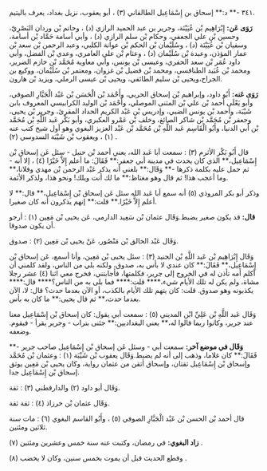 ٣٤١ -** د:** إسحاق بن إِسْمَاعِيل الطالقاني (٣) ، أبو يعقوب، نزيل بغداد، يعرف باليتيم.

**رَوَى عَن:** إِبْرَاهِيم بْن عُيَيْنَة، وجرير بن عبد الحميد الرازي (د) ، وحاتم بْن وردان البَصْرِيّ، وحسين بْن علي الجعفي، وحكام بْن سلم الرازي (د) ، وأبي أسامة حَمَّاد بْن أسامة، وسفيان بْن عُيَيْنَة (د) ، وسُلَيْمان بْن الحكم بْن عوانة الكلبي، وعبد الرحمن بْن سعد بْن عمار المؤذن، وعبدة بْن سُلَيْمان (د) ، وعثام بْن علي العامري، وعدي بْن الفضل، وأبي داود عُمَر بْن سعد الحفري، وعيسى بْن يونس، وأبي معاوية مُحَمَّد بْن خازم الضرير، ومحمد بْن عُبَيد الطنافسي، ومحمد بْن فضيل بْن غزوان، ومعتمر بْن سُلَيْمان، ووكيع بن الجراح،ويحيى بْن سليم الطائفي، ويحيى بْن عيسى الرملي، ويزيد بْن هارون.

**رَوَى عَنه:** أَبُو داود، وإبراهيم بْن إسحاق الحربي، وأَحْمَد بْن الْحَسَن بْن عَبْد الْجَبَّارِ الصوفي، وأبو يَعْلَى أحمد بْن علي بْن المثنى الموصلي، وأَحْمَد بْن الوليد الكرابيسي المعروف بابن شَيْبَة، وأحمد بْن يونس الضبي، وإدريس بْن عَبْد الكريم الحداد المقرئ، وجرير بْن يحيى، وجعفر بْن مُحَمَّد بْن شاكر الصائغ، وخلف بْن عَمْرو العكبري، وأبو بَكْر عَبد اللَّهِ بْن مُحَمَّد بْن أَبي الدنيا، وأَبُو الْقَاسِم عَبد اللَّهِ بْن مُحَمَّد بْن عَبْد العزيز البغوي وهو أول شيخ كتب عنه (١) ، ويعقوب بْن شَيْبَة السدوسي (٢) .

قال أَبُو بَكْر الأثرم (٣) : سمعت أبا عَبد الله، يعني أحمد بْن حنبل - سئل عَن إسحاق بْن إِسْمَاعِيل،** الذي كان يحدث في مدينة أبي جعفر:** فَقَالَ: ما أعلم إِلاَّ خَيْرًا (٤) ، إلا أنه - ثم حمل عليه بكلمة ذكرها -** وَقَال:** بلغني أنه يذكر عَبْد الرحمن بْن مهدي وفلانا،** وما أعجب هذا! ثم قال وهو مغتاظ:** ما لك أنت ويلك! ونحو هذا، ولذكر الأئمة.

وذكر أبو بكر المروذي (٥) أنه سمع أبا عَبد الله سئل عَن إسحاق بْن إِسْمَاعِيل،** قال:** لا أعلم إِلاَّ خَيْرًا.** قلت:** إنهم يذكرون أنه كان صغيرا.

**قال:** قد يكون صغير يضبط.وَقَال عثمان بْن سَعِيد الدارمي، عَن يحيى بْن مَعِين (١) : أرجو أن يكون صدوقا.

وَقَال عَبْد الخالق بْن مَنْصُور، عَنْ يحيى بْن مَعِين (٢) : صدوق.

وَقَال إِبْرَاهِيم بْن عَبد اللَّهِ بْن الجنيد (٣) : سئل يحيى بْن مَعِين، وأنا أسمع، عَن إسحاق بْن إِسْمَاعِيل،** فَقَالَ:** كان عندي لا بأس به، صدوق، ولكنه بلي من الناس، ولقد كلمني أن أكلم أمه تأذن له في الخروج إلى جرير، فكلمتها، فأجابتني، فخرج معي اثنا (٤) عشر رجلا مشاة، ولم يكن له تلك الأيام شيء،**** قلت:**** فما بلى به من الناس؟**** قال:**** يكذبونه وهو صدوق. قلت: كان يتهم تلك الأيام بالكذب، أو الآن بعدما حدث؟ قال: لا، الآن بعدما حدث،** ثم قال يحيى:** ما كان به بأس.

وَقَال عَبد اللَّهِ بْن عَلِيِّ ابْن المديني (٥) : سمعت أبي يقول: كان إسحاق بْن إِسْمَاعِيل معنا عند جرير، وكانوا ربما قالوا له،** يعني البغداديين:** جئنى بتراب - وجرير يقرأ - فيقوم. وضعفه.

**وَقَال في موضع آخر:** سمعت أبي - وسئل عَن إسحاق بْن إِسْمَاعِيل صاحب جرير -** فَقَالَ:** كان غلاما، وذهب إلى أنه لم يضبط.وَقَال يعقوب بْن شَيْبَة (١) : وعثمان بْن مُحَمَّد وإسحاق بْن إِسْمَاعِيل ثقتان، وإسحاق أتقن من عثمان رواية، وكان يحيى بْن مَعِين يوثق إسحاق بْن إِسْمَاعِيل جدا.

وَقَال أبو داود (٢) والدارقطني (٣) : ثقة.

وَقَال عثمان بْن خرزاذ (٤) : ثقة ثقة.

قال أحمد بْن الحسن بْن عَبْد الْجَبَّارِ الصوفي (٥) ، وأَبُو القاسم البغوي (٦) : مات سنة ثلاثين ومئتين.

**زاد البغوي:** في رمضان، وكتبت عنه سنة خمس وعشرين ومئتين (٧) .

وقطع الحديث قبل أن يموت بخمس سنين، وكان لا يخضب (٨) .